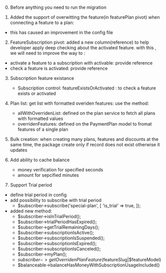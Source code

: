 0. Before anything you need to run the migration

1. Added the support of overwitting the feature(in featurePlan pivot) when connecting a feature to a plan:

-   this has caused an improvement in the config file

2. FeatureSubscription pivot: added a new column(reference) to help developer apply deep checking about the activated feature. with this , we will need to improve the way to :

-   activate a feature to a subscription with activable: provide reference
-   check a feature is activated: provide reference

3. Subscription feature existance

    - Subscription control: featureExistsOrActivated : to check a feature exists or activated

4. Plan list: get list with formatted overiden features: use the method:
    - allWithOverridenList: defined on the plan service to fetch all plans with formatted values
    - overridenFeatures: defined on the PaymentPlan model to fromat features of a single plan
5. Bulk creation: when creating many plans, features and discounts at the same time, the package create only if record does not exist otherwise it updates

6. Add ability to cache balance

    - money verification for specified seconds
    - amount for sepcified minutes

7. Support Trial period

-   define trial period in config
-   add possibility to subscribe with trial period
    -   $subscriber->subscribe('special-plan', [
        'is_trial' => true,
        ]);
-   added new method:
    -   $subscriber->isInTrialPeriod();
    -   $subscriber->trialPeriodHasExpired();
    -   $subscriber->getTrialRemainingDays();
    -   $subscriber->subscriptionIsActive();
    -   $subscriber->subscriptionIsSuspended();
    -   $subscriber->subscriptionIsExpired();
    -   $subscriber->subscriptionIsCanceled();
    -   $subscriber->myPlan();
    -   $subscriber->getOverridenPlanFeature($featureSlug|$featureModel)
    -   $balanceable->balanceHasMoneyWithSubscriptionUsageIncluded()
